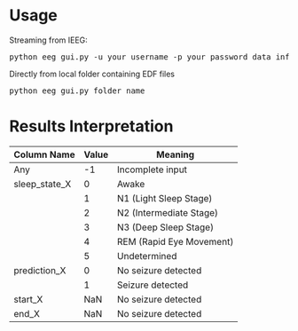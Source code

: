 # Usage
Streaming from IEEG:
<pre>
python eeg_gui.py -u your_username -p your_password data_info.csv
</pre>
Directly from local folder containing EDF files
<pre>
python eeg_gui.py folder_name
</pre>
# Results Interpretation
| Column Name        | Value | Meaning                   |
|--------------------|-------|---------------------------|
| Any                |-1     | Incomplete input          |
| sleep_state_X      | 0     | Awake                     |
|                    | 1     | N1 (Light Sleep Stage)    |
|                    | 2     | N2 (Intermediate Stage)   |
|                    | 3     | N3 (Deep Sleep Stage)     |
|                    | 4     | REM (Rapid Eye Movement)  |
|                    | 5     | Undetermined              |
| prediction_X       | 0     | No seizure detected       |
|                    | 1     | Seizure detected          |
| start_X            | NaN   | No seizure detected       |
| end_X              | NaN   | No seizure detected       |

